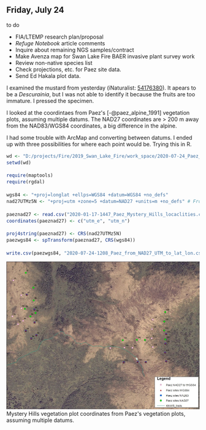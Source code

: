 
## Friday, July 24

to do

* FIA/LTEMP research plan/proposal
* *Refuge Notebook* article comments
* Inquire about remaining NGS samples/contract
* Make Avenza map for Swan Lake Fire BAER invasive plant survey work
* Review non-native species list
* Check projections, etc. for Paez site data.
* Send Ed Hakala plot data.

I examined the mustard from yesterday (iNaturalist: [54176380](https://www.inaturalist.org/observations/54176380)). It apears to be a *Descurainia*, but I was not able to identify it because the fruits are too immature. I pressed the specimen.

I looked at the coordintaes from Paez's [-@paez_alpine_1991] vegetation plots, assuming multiple datums. The NAD27 coordinates are > 200 m away from the NAD83/WGS84 coordinates, a big difference in the alpine.

I had some trouble with ArcMap and converting between datums. I ended up with three possibilities for where each point would be. Trying this in R.

```r
wd <- "D:/projects/Fire/2019_Swan_Lake_Fire/work_space/2020-07-24_Paez_coordinates"
setwd(wd)

require(maptools)
require(rgdal)

wgs84 <- "+proj=longlat +ellps=WGS84 +datum=WGS84 +no_defs"
nad27UTMz5N <- "+proj=utm +zone=5 +datum=NAD27 +units=m +no_defs" # From https://epsg.io/26705

paeznad27 <- read.csv("2020-01-17-1447_Paez_Mystery_Hills_locaclities.csv")
coordinates(paeznad27) <- c("utm_e", "utm_n")

proj4string(paeznad27) <- CRS(nad27UTMz5N)
paezwgs84 <- spTransform(paeznad27, CRS(wgs84))

write.csv(paezwgs84, "2020-07-24-1208_Paez_from_NAD27_UTM_to_lat_lon.csv", row.names=FALSE)

```

![Mystery Hills vegetation plot coordinates from Paez's vegetation plots, assuming multiple datums.](2020-07-24-1215_Paez_coordinates.jpg)\
Mystery Hills vegetation plot coordinates from Paez's vegetation plots, assuming multiple datums.
